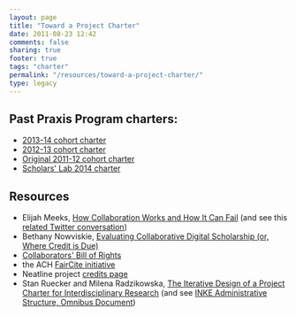 ```yaml
---
layout: page
title: "Toward a Project Charter"
date: 2011-08-23 12:42
comments: false
sharing: true
footer: true
tags: "charter"
permalink: "/resources/toward-a-project-charter/"
type: legacy
---
```


## Past Praxis Program charters:
* [2013-14 cohort charter](/charter/charter-2013-2014/)
* [2012-13 cohort charter](/charter/charter-2012-2013/)
* [Original 2011-12 cohort charter](/charter/charter-2011-2012/)
* [Scholars' Lab 2014 charter](http://scholarslab.org/about/charter/)

## Resources
* Elijah Meeks, [How Collaboration Works and How It Can Fail][9] (and see this [related Twitter conversation][10])
* Bethany Nowviskie, [Evaluating Collaborative Digital Scholarship (or, Where Credit is Due)][1]
* [Collaborators' Bill of Rights][4]
* the ACH [FairCite initiative][7]
* Neatline project [credits page][8]
* Stan Ruecker and Milena Radzikowska, [The Iterative Design of a Project Charter for Interdisciplinary Research][2] (and see [INKE Administrative Structure, Omnibus Document][3])


[1]: http://journalofdigitalhumanities.org/1-4/evaluating-collaborative-digital-scholarship-by-bethany-nowviskie/ "Evaluating Collaborative Digital Scholarship (or, Where Credit is Due)"
[2]: http://mtroyal.academia.edu/MilenaRadzikowska/Papers/326958/The_Iterative_Design_of_a_Project_Charter_for_Interdisciplinary_Research "The Iterative Design of a Project Charter for Interdisciplinary Research"
[3]: http://journals.uvic.ca/index.php/INKE/article/view/546/245 "INKE Administrative Structure, Omnibus Document"
[4]: http://mith.umd.edu/collaborators-bill-of-rights-from-recent-off-the-tracks-workshop/ "Collaborators Bill of Rights"

[7]: http://ach.org/faircite/ "FairCite"
[8]: http://neatline.org/about/credits-and-history/ "Neatline credits page"
[9]: https://dhs.stanford.edu/natural-law/how-collaboration-works-and-how-it-can-fail/ "How Collaboration Works and How It Can Fail"
[10]: http://storify.com/nowviskie/miriam-is-awesome-elijah-and-sean-are-pretty-cool "Miriam: awesome; Elijah & Sean: pretty cool, too"
